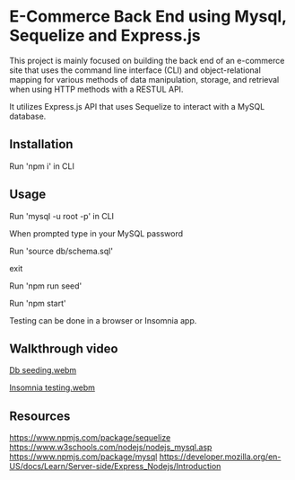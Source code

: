 # E-Commerce Back End using Mysql, Sequelize and Express.js

This project is mainly focused on building the back end of an e-commerce site that uses the command line interface (CLI) and object-relational mapping for various methods of data manipulation, storage, and retrieval when using HTTP methods with a RESTUL API.

It utilizes Express.js API that uses Sequelize to interact with a MySQL database.


## Installation

Run 'npm i' in CLI

## Usage

Run 'mysql -u root -p' in CLI

When prompted type in your MySQL password


Run 'source db/schema.sql'

exit

Run 'npm run seed'

Run 'npm start'

Testing can be done in a browser or Insomnia app. 


## Walkthrough video
[Db seeding.webm](https://github.com/Lishakuinkel/E-commerce-site-using-Express.js/assets/130411719/bdedbb49-5039-4817-88f7-8f1af6228ff4)

[Insomnia testing.webm](https://github.com/Lishakuinkel/E-commerce-site-using-Express.js/assets/130411719/e51d9736-0e1d-4b85-bff3-ff3086d53b09)

## Resources
https://www.npmjs.com/package/sequelize
https://www.w3schools.com/nodejs/nodejs_mysql.asp
https://www.npmjs.com/package/mysql
https://developer.mozilla.org/en-US/docs/Learn/Server-side/Express_Nodejs/Introduction

